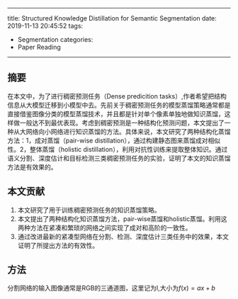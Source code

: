 <script type="text/javascript" async
  src="https://cdn.mathjax.org/mathjax/latest/MathJax.js?config=TeX-MML-AM_CHTML">
</script>
---
title: Structured Knowledge Distillation for Semantic Segmentation
date: 2019-11-13 20:45:52
tags: 
  - Segmentation
categories: 
  - Paper Reading
---

## 摘要
在本文中，为了进行稠密预测任务（Dense predicition tasks）,作者希望把结构信息从大模型迁移到小模型中去。先前关于稠密预测任务的模型蒸馏策略通常都是直接借鉴图像分类的模型蒸馏技术，并且都是针对单个像素单独地做知识蒸馏，这样做一般达不到最优表现。考虑到稠密预测是一种结构化预测问题，本文提出了一种从大网络向小网络进行知识蒸馏的方法。具体来说，本文研究了两种结构化蒸馏方法：1，成对蒸馏（pair-wise distillation），通过构建静态图来蒸馏成对相似性。2，整体蒸馏（holistic distillation），利用对抗性训练来提取整体知识。通过语义分割、深度估计和目标检测三类稠密预测任务的实验，证明了本文的知识蒸馏方法是有效果的。

## 本文贡献
1. 本文研究了用于训练稠密预测任务的知识蒸馏策略。
2. 本文提出了两种结构化知识蒸馏方法，pair-wise蒸馏和holistic蒸馏。利用这两种方法在紧凑和繁琐的网络之间实现了成对和高阶的一致性。
3. 通过改进最新的紧凑型网络在分割、检测、深度估计三类任务中的效果，本文证明了所提出方法的有效性。

## 方法
分割网络的输入图像通常是RGB的三通道图，这里记为I,大小为$f(x)=ax+b$

